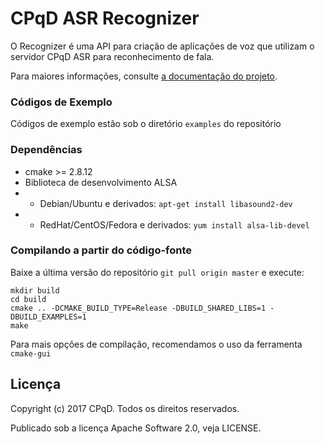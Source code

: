 CPqD ASR Recognizer
===================

O Recognizer é uma API para criação de aplicações de voz que utilizam o servidor CPqD ASR para reconhecimento de fala.


Para maiores informações, consulte [a documentação do projeto](http://speech-doc.cpqd.com.br/asr).

### Códigos de Exemplo

Códigos de exemplo estão sob o diretório `examples` do repositório

### Dependências

* cmake >= 2.8.12
* Biblioteca de desenvolvimento ALSA
* * Debian/Ubuntu e derivados: `apt-get install libasound2-dev`
* * RedHat/CentOS/Fedora e derivados: `yum install alsa-lib-devel`

### Compilando a partir do código-fonte

Baixe a última versão do repositório `git pull origin master` e execute:

    mkdir build
    cd build
    cmake .. -DCMAKE_BUILD_TYPE=Release -DBUILD_SHARED_LIBS=1 -DBUILD_EXAMPLES=1
    make

Para mais opções de compilação, recomendamos o uso da ferramenta `cmake-gui`

Licença
-------

Copyright (c) 2017 CPqD. Todos os direitos reservados.

Publicado sob a licença Apache Software 2.0, veja LICENSE.
